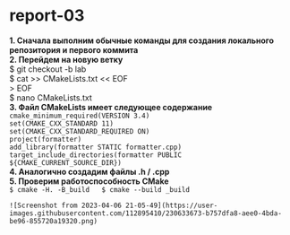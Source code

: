 # report-03
**1. Сначала выполним обычные команды для создания локального репозитория и первого коммита**  
**2. Перейдем на новую ветку**  
      $ git checkout -b lab  
      $ cat >> CMakeLists.txt << EOF  
      > EOF  
      $ nano CMakeLists.txt  
**3.  Файл CMakeLists имеет следующее содержание**  
    ```cmake_minimum_required(VERSION 3.4)```  
    ```set(CMAKE_CXX_STANDARD 11)```      
    ```set(CMAKE_CXX_STANDARD_REQUIRED ON)```   
    ```project(formatter)```    
    ```add_library(formatter STATIC formatter.cpp)```    
    ```target_include_directories(formatter PUBLIC ${CMAKE_CURRENT_SOURCE_DIR})```   
**4. Аналогично создадим файлы .h / .cpp**   
**5. Проверим работоспособность CMake**  
    ```$ cmake -H. -B_build  
       $ cmake --build _build```  
       
    ![Screenshot from 2023-04-06 21-05-49](https://user-images.githubusercontent.com/112895410/230633673-b757dfa8-aee0-4bda-be96-855720a19320.png)

      
